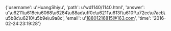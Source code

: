 {'username': u'HuangShiyu', 'path': u'wd1140/1140.html', 'answer': u'\u6211\u618e\u6068\u6284\u88ad\uff0c\u6211\u613f\u610f\u72ec\u7acb\u5b8c\u6210\u5b9e\u9a8c', 'email': u'18801216815@163.com', 'time': '2016-02-24:23:19:28'}